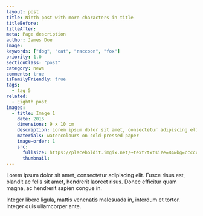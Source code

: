 ```yaml
---
layout: post
title: Ninth post with more characters in title
titleBefore:
titleAfter:
meta: Page description
author: James Doe
image:
keywords: ["dog", "cat", "raccoon", "fox"]
priority: 1.0
sectionClass: "post"
category: news
comments: true
isFamilyFriendly: true
tags:
  - tag 5
related:
  - Eighth post
images:
  - title: Image 1
    date: 2016
    dimensions: 9 x 10 cm
    description: Lorem ipsum dolor sit amet, consectetur adipiscing elit.
    materials: watercolours on cold-pressed paper
    image-order: 1
    src:
      fullsize: https://placeholdit.imgix.net/~text?txtsize=84&bg=cccccc&txt=320x477&w=320&h=477
      thumbnail:
---
```


Lorem ipsum dolor sit amet, consectetur adipiscing elit. Fusce risus est, blandit ac felis sit amet, hendrerit laoreet risus. Donec efficitur quam magna, ac hendrerit sapien congue in.

Integer libero ligula, mattis venenatis malesuada in, interdum et tortor. Integer quis ullamcorper ante.
